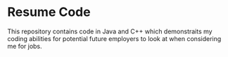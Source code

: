 # Resume Code
This repository contains code in Java and C++ which demonstraits my coding abilities for potential future employers to look at when considering me for jobs.

